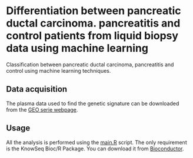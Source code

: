 # Differentiation between pancreatic ductal carcinoma. pancreatitis and control  patients from liquid biopsy data using machine learning

Classification between pancreatic ductal carcinoma, pancreatitis and control using machine learning techniques.

## Data acquisition

The plasma data used to find the genetic signature can be downloaded from the [GEO serie webpage](https://www.ncbi.nlm.nih.gov/geo/query/acc.cgi?acc=GSE133684).


## Usage

All the analysis is performed using the [main.R](main.R) script. The only requirement is the KnowSeq Bioc/R Package. You can download it from [Bioconductor](https://www.bioconductor.org/packages/release/bioc/html/KnowSeq.html).


